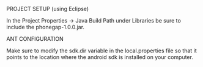 PROJECT SETUP (using Eclipse)

In the Project Properties -> Java Build Path under Libraries be sure to include the phonegap-1.0.0.jar.

ANT CONFIGURATION

Make sure to modify the sdk.dir variable in the local.properties file so that it points to the location where the android sdk is installed on your computer.